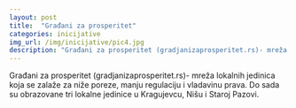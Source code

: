 ```yaml
---
layout: post
title:  "Građani za prosperitet"
categories: inicijative
img_url: /img/inicijative/pic4.jpg
description: "Građani za prosperitet (gradjanizaprosperitet.rs)- mreža lokalnih jedinica koja se zalaže za niže poreze, manju regulaciju i vladavinu prava. Do sada su obrazovane tri lokalne jedinice u Kragujevcu, Nišu i Staroj Pazovi."
---
```



Građani za prosperitet (gradjanizaprosperitet.rs)- mreža lokalnih jedinica koja se zalaže za niže poreze, manju regulaciju i vladavinu prava. Do sada su obrazovane tri lokalne jedinice u Kragujevcu, Nišu i Staroj Pazovi.
